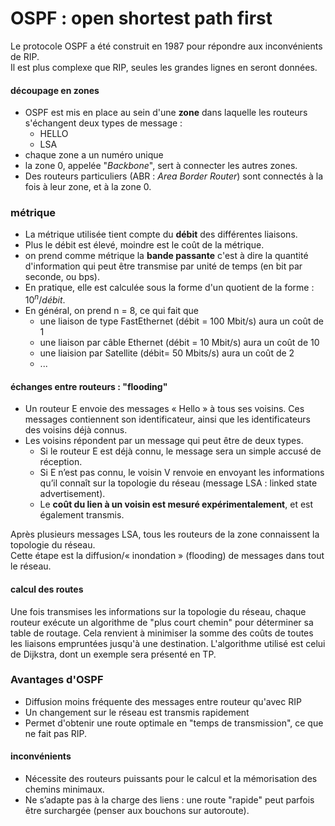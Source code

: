 # OSPF : open shortest path first

Le protocole OSPF a été construit en 1987 pour répondre aux inconvénients de RIP.  
Il est plus complexe que RIP, seules les grandes lignes en seront données.  
#### découpage en zones
* OSPF est mis en place au sein d'une **zone** dans laquelle les routeurs s'échangent deux types de message : 
  *  HELLO
  *  LSA 
* chaque zone a un numéro unique
* la zone 0, appelée "*Backbone*", sert à connecter les autres zones.
* Des routeurs particuliers (ABR : *Area Border Router*) sont connectés à la fois à leur zone, et à la zone 0.

### métrique
* La métrique utilisée tient compte du **débit** des différentes liaisons. 
* Plus le débit est élevé, moindre est le coût de la métrique.  
* on prend comme métrique la **bande passante** c'est à dire la quantité d'information qui peut être transmise par unité de temps (en bit par seconde, ou bps).
* En pratique, elle est calculée sous la forme d'un quotient de la forme : $10^n / débit$. 
* En général, on prend n = 8, ce qui fait que
   *   une liaison de type FastEthernet (débit = 100 Mbit/s) aura un coût de 1 
   *   une liaison par câble Ethernet (débit = 10 Mbit/s) aura un coût de 10
   *   une liaision par Satellite	(débit= 50 Mbits/s) aura un coût de 2
   *   ...

#### échanges entre routeurs : "flooding"
* Un routeur E envoie des messages « Hello » à tous ses voisins. Ces messages contiennent son identificateur, ainsi que les identificateurs des voisins déjà connus. 
* Les voisins répondent par un message qui peut être de deux types. 
   * Si le routeur E est déjà connu, le message sera un simple accusé de réception. 
   * Si E n’est pas connu, le voisin V renvoie en envoyant les informations qu’il connaît sur la topologie du réseau (message LSA : linked state advertisement). 
   * Le **coût du lien à un voisin est mesuré expérimentalement**, et est également transmis. 

Après plusieurs messages LSA, tous les routeurs de la zone connaissent la topologie du réseau.  
Cette étape est la diffusion/« inondation » (flooding) de messages dans tout le réseau. 

#### calcul des routes
Une fois transmises les informations sur la topologie du réseau, chaque routeur exécute un algorithme de "plus court chemin" pour déterminer sa table de routage.  Cela renvient à minimiser la somme des coûts de toutes les liaisons empruntées jusqu'à une destination. 
L'algorithme utilisé est celui de Dijkstra, dont un exemple sera présenté en TP.

### Avantages d'OSPF
* Diffusion moins fréquente des messages entre routeur qu'avec RIP
* Un changement sur le réseau est transmis rapidement
* Permet d'obtenir une route optimale en "temps de transmission", ce que ne fait pas RIP.

#### inconvénients
* Nécessite des routeurs puissants pour le calcul et la mémorisation des chemins minimaux.
* Ne s’adapte pas à la charge des liens : une route "rapide" peut parfois être surchargée (penser aux bouchons sur autoroute).
